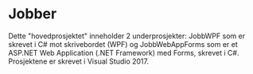 # Jobber

Dette "hovedprosjektet" inneholder 2 underprosjekter: JobbWPF som er skrevet i C# mot skrivebordet (WPF) og JobbWebAppForms som er et ASP.NET Web Application (.NET Framework) med Forms, skrevet i C#.
Prosjektene er skrevet i Visual Studio 2017.